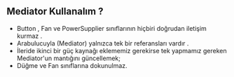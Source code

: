 ## Mediator Kullanalım ?

* Button , Fan ve PowerSupplier sınıflarının hiçbiri doğrudan iletişim kurmaz .
* Arabulucuyla (Mediator) yalnızca tek bir referansları vardır .
* İleride ikinci bir güç kaynağı eklememiz gerekirse tek yapmamız gereken Mediator'un mantığını güncellemek;
* Düğme ve Fan sınıflarına dokunulmaz.